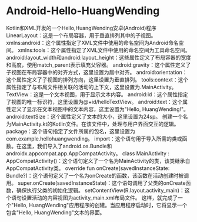 # Android-Hello-HuangWending
Kotlin和XML开发的一个Hello,HuangWending安卓(Android)程序
LinearLayout：这是一个布局容器，用于垂直排列其中的子视图。
xmlns:android：这个属性指定了XML文件中使用的命名空间为Android命名空间。
xmlns:tools：这个属性指定了XML文件中使用的命名空间为工具命名空间。
android:layout_width和android:layout_height：这些属性定义了布局容器的宽度和高度，使用match_parent表示填充父容器。
android:gravity：这个属性定义了子视图在布局容器中的对齐方式，这里设置为居中对齐。
android:orientation：这个属性定义了子视图的排列方向，这里设置为垂直排列。
tools:context：这个属性指定了与布局文件相关联的活动的上下文，这里设置为.MainActivity。
TextView：这是一个文本视图，用于显示文本内容。
android:id：这个属性指定了视图的唯一标识符，这里设置为@+id/helloTextView。
android:text：这个属性定义了显示在文本视图中的文本内容，这里设置为"Hello, HuangWending!"。
android:textSize：这个属性定义了文本的大小，这里设置为24sp。
创建一个名为MainActivity.kt的Kotlin文件。在该文件中，处理与用户界面交互的逻辑。
package：这个语句指定了文件所属的包名，这里设置为com.example.hellohuangwending。
import：这个语句用于导入所需的类或函数。在这里，我们导入了android.os.Bundle和androidx.appcompat.app.AppCompatActivity。
class MainActivity : AppCompatActivity()：这个语句定义了一个名为MainActivity的类，该类继承自AppCompatActivity类。
override fun onCreate(savedInstanceState: Bundle?)：这个语句定义了一个名为onCreate的函数，该函数在活动创建时被调用。
super.onCreate(savedInstanceState)：这个语句调用了父类的onCreate函数，确保执行父类的初始化逻辑。
setContentView(R.layout.activity_main)：这个语句设置活动的内容视图为activity_main.xml布局文件。
这样，就完成了一个"Hello, HuangWending"应用程序的创建。当应用程序启动时，它将显示一个包含"Hello, HuangWending"文本的界面。

